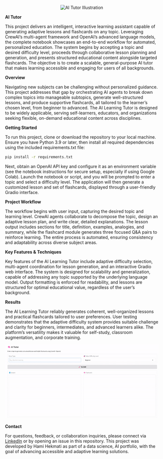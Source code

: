 <p align="center">
  <img src="https://assets.rbl.ms/50859218/origin.jpg" alt="AI Tutor Illustration" width="650"/>
</p>


**AI Tutor**

This project delivers an intelligent, interactive learning assistant capable of generating adaptive lessons and flashcards on any topic. Leveraging CrewAI’s multi-agent framework and OpenAI’s advanced language models, the complete notebook showcases an end-to-end workflow for automated, personalized education. The system begins by accepting a topic and desired difficulty level, proceeds through collaborative lesson planning and generation, and presents structured educational content alongside targeted flashcards. The objective is to create a scalable, general-purpose AI tutor that makes learning accessible and engaging for users of all backgrounds.

**Overview**

Navigating new subjects can be challenging without personalized guidance. This project addresses that gap by orchestrating AI agents to break down complex topics into manageable subtopics, generate well-structured lessons, and produce supportive flashcards, all tailored to the learner’s chosen level, from beginner to advanced. The AI Learning Tutor is designed to be widely applicable, serving self-learners, educators, and organizations seeking flexible, on-demand educational content across disciplines.

**Getting Started**

To run this project, clone or download the repository to your local machine. Ensure you have Python 3.9 or later, then install all required dependencies using the included requirements.txt file:

```sh
pip install -r requirements.txt
```

Next, obtain an OpenAI API key and configure it as an environment variable (see the notebook instructions for secure setup, especially if using Google Colab). Launch the notebook or script, and you will be prompted to enter a topic and select a difficulty level. The application will then generate a customized lesson and set of flashcards, displayed through a user-friendly Gradio interface.

**Project Workflow**

The workflow begins with user input, capturing the desired topic and learning level. CrewAI agents collaborate to decompose the topic, design an adaptive lesson plan, and write clear, detailed explanations. The lesson output includes sections for title, definition, examples, analogies, and summary, while the flashcard module generates three focused Q\&A pairs to reinforce learning. The entire process is automated, ensuring consistency and adaptability across diverse subject areas.

**Key Features & Techniques**

Key features of the AI Learning Tutor include adaptive difficulty selection, multi-agent coordination for lesson generation, and an interactive Gradio web interface. The system is designed for scalability and generalization, capable of addressing any topic supported by the underlying language model. Output formatting is enforced for readability, and lessons are structured for optimal educational value, regardless of the user’s background.

**Results**

The AI Learning Tutor reliably generates coherent, well-organized lessons and practical flashcards tailored to user preferences. User testing demonstrates that the adaptive difficulty system provides suitable challenge and clarity for beginners, intermediates, and advanced learners alike. The platform’s versatility makes it valuable for self-study, classroom augmentation, and corporate training.

<p align="center">
  <img src="demo.gif" alt="Demo of AI Tutor" width="650"/>
</p>

**Contact**

For questions, feedback, or collaboration inquiries, please connect via [LinkedIn](https://www.linkedin.com/in/hamihekmati-399932154/) or by opening an issue in this repository. This project was developed by Hami Hekmati as part of a data science, AI portfolio, with the goal of advancing accessible and adaptive learning solutions.
